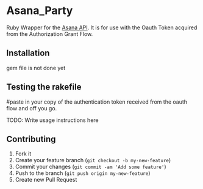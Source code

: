 # Asana_Party

Ruby Wrapper for the [Asana API](http://developer.asana.com/documentation/). It is for use with the Oauth Token acquired from the Authorization Grant Flow. 

## Installation

gem file is not done yet


## Testing the rakefile

#paste in your copy of the authentication token received from the oauth flow and off you go. 


TODO: Write usage instructions here

## Contributing

1. Fork it
2. Create your feature branch (`git checkout -b my-new-feature`)
3. Commit your changes (`git commit -am 'Add some feature'`)
4. Push to the branch (`git push origin my-new-feature`)
5. Create new Pull Request
